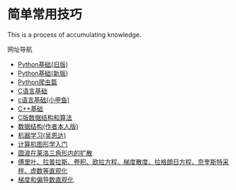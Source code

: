 # 简单常用技巧
This is a process of accumulating knowledge.

网址导航
+ [Python基础(旧版)](https://www.bilibili.com/video/BV1xs411Q799)
+ [Python基础(新版)](https://www.bilibili.com/video/BV1c4411e77t)
+ [Python爬虫篇](https://www.bilibili.com/video/BV1wp411o7dz)
+ [C语言基础](https://www.bilibili.com/video/BV1YJ411N7D2)
+ [c语言基础(小甲鱼)](https://www.bilibili.com/video/BV17s411N78s)
+ [C++基础](https://www.bilibili.com/video/BV1et411b73Z)
+ [C版数据结构和算法](https://www.bilibili.com/video/BV1Ws411T7Qk)
+ [数据结构(作者本人版)](https://www.bilibili.com/video/BV1db411Y7Lm)
+ [机器学习(吴恩达)](https://www.bilibili.com/video/BV164411b7dx)
+ [计算机图形学入门](https://www.bilibili.com/video/BV1X7411F744)
+ [圆波在莱洛三角形内的扩散](https://www.bilibili.com/video/BV1th411Y7Sk)
+ [傅里叶、拉普拉斯、卷积、欧拉方程、梯度散度、拉格朗日方程、奈奎斯特采样、虚数等直观化](https://www.bilibili.com/video/BV1kX4y1u7GJ)
+ [梯度和偏导数直观化](https://www.bilibili.com/video/BV1i54y1B7Tk)
